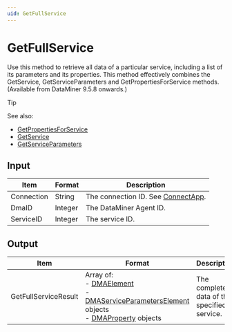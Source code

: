 ```yaml
---
uid: GetFullService
---
```


# GetFullService

Use this method to retrieve all data of a particular service, including a list of its parameters and its properties. This method effectively combines the GetService, GetServiceParameters and GetPropertiesForService methods. (Available from DataMiner 9.5.8 onwards.)

> [!TIP]
> See also:
> -  [GetPropertiesForService](xref:GetPropertiesForService)
> -  [GetService](xref:GetService)
> -  [GetServiceParameters](xref:GetServiceParameters)

## Input

| Item       | Format  | Description                                          |
|------------|---------|------------------------------------------------------|
| Connection | String  | The connection ID. See [ConnectApp](xref:ConnectApp). |
| DmaID      | Integer | The DataMiner Agent ID.                              |
| ServiceID  | Integer | The service ID.                                      |

## Output

| Item | Format | Description |
|--|--|--|
| GetFullServiceResult | Array of:<br> -  [DMAElement](xref:DMAElement)<br> -  [DMAServiceParametersElement](xref:DMAServiceParametersElement) objects<br> -  [DMAProperty](xref:DMAProperty) objects | The complete data of the specified service. |
